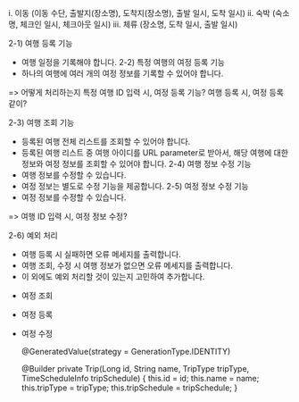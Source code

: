 i. 이동 (이동 수단, 출발지(장소명), 도착지(장소명), 출발 일시, 도착 일시)
ii. 숙박 (숙소명, 체크인 일시, 체크아웃 일시)
iii. 체류 (장소명, 도착 일시, 출발 일시)


2-1) 여행 등록 기능
- 여행 일정을 기록해야 합니다.
2-2) 특정 여행의 여정 등록 기능
- 하나의 여행에 여러 개의 여정 정보를 기록할 수 있어야 합니다.

=> 어떻게 처리하는지 
특정 여행 ID 입력 시, 여정 등록 기능?
여행 등록 시, 여정 등록 같이?


2-3) 여행 조회 기능
- 등록된 여행 전체 리스트를 조회할 수 있어야 합니다.
- 등록된 여행 리스트 중 여행 아이디를 URL parameter로 받아서,
해당 여행에 대한 정보와 여정 정보를 조회할 수 있어야 합니다.
2-4) 여행 정보 수정 기능
- 여행 정보를 수정할 수 있습니다.
- 여정 정보는 별도로 수정 기능을 제공합니다.
2-5) 여정 정보 수정 기능
- 여정 정보를 수정할 수 있습니다.

=> 여행 ID 입력 시, 여정 정보 수정?

2-6) 예외 처리
- 여행 등록 시 실패하면 오류 메세지를 출력합니다.
- 여행 조회, 수정 시 여행 정보가 없으면 오류 메세지를 출력합니다.
- 이 외에도 예외 처리할 것이 있는지 고민하여 추가합니다.


* 여정 조회
* 여정 등록
* 여정 수정

  @GeneratedValue(strategy = GenerationType.IDENTITY)



  @Builder
    private Trip(Long id, String name, TripType tripType, TimeScheduleInfo tripSchedule) {
        this.id = id;
        this.name = name;
        this.tripType = tripType;
        this.tripSchedule = tripSchedule;
    }